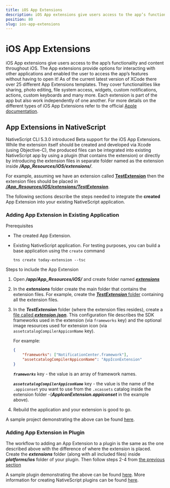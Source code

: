 ```yaml
---
title: iOS App Extensions
description: iOS App extensions give users access to the app’s functionality and content throughout iOS. The App extensions provide options for interacting with other applications and enabled the user to access the app’s features without having to open it!
position: 80
slug: ios-app-extensions
---
```


# iOS App Extensions

iOS App extensions give users access to the app’s functionality and content throughout iOS. The App extensions provide options for interacting with other applications and enabled the user to access the app’s features without having to open it! As of the current latest version of XCode there over 25 different App Extensions templates. They cover functionalities like sharing, photo editing, file system access, widgets, custom notifications, actions, custom keyboards and many more. Each extension is part of the app but also work independently of one another. For more details on the different types of iOS App Extensions refer to the official [Apple documentation](https://developer.apple.com/app-extensions/).

## App Extensions in NativeScript

NativeScript CLI 5.3.0 introduced Beta support for the iOS App Extensions. While the extension itself should be created and developed via Xcode (using Objective-C), the produced files can be integrated into existing NativeScript app by using a plugin (that contains the extension) or directly by introducing the extension files in separate folder named as the extension inside **_<project-name>/App_Resources/iOS/extensions/_**.

For example, assuming we have an extension called [**TestExtension**](https://github.com/NativeScript/nativescript-today-extension-app/blob/master/app/App_Resources/iOS/extensions/TestExtension/Info.plist#L8) then the extension files should be placed in **_[<project-name>/App_Resources/iOS/extensions/TestExtension](https://github.com/NativeScript/nativescript-today-extension-app/tree/master/app/App_Resources/iOS/extensions/TestExtension)_**.

The following sections describe the steps needed to integrate the **created** App Extension into your existing NativeScript application.

### Adding App Extension in Existing Application

Prerequisites

* The created App Extension.
* Existing NativeScript application. For testing purposes, you can build a base application using the `create` command

  ``` Shell
  tns create today-extension --tsc
  ```

Steps to include the App Extension

1. Open **_<project-name>/app/App_Resources/iOS/_** and create folder named **_[extensions](https://github.com/NativeScript/nativescript-today-extension-app/tree/master/app/App_Resources/iOS/extensions)_**

1. In the **_extensions_** folder create the main folder that contains the extension files. For example, create the [**_TestExtension_** folder](https://github.com/NativeScript/nativescript-today-extension-app/tree/master/app/App_Resources/iOS/extensions/TestExtension) containing all the extension files.

1. In the **_TestExtension_** folder (where the extension files resides), create a [file called **_extension.json_**](https://github.com/NativeScript/nativescript-today-extension-app/blob/master/app/App_Resources/iOS/extensions/TestExtension/extension.json). This configuration file describes the SDK frameworks used in the extension (via `frameworks` key) and the optional image resources used for extension icon (via `assetcatalogCompilerAppiconName` key).

   For example:

   ``` JSON
   {
       "frameworks": ["NotificationCenter.framework"],
       "assetcatalogCompilerAppiconName": "AppIconExtension"
   }
   ```

   **_`frameworks`_** key - the value is an array of framework names.

   **_`assetcatalogCompilerAppiconName`_** key - the value is the name of the `.appiconset` you want to use from the `.xcassets` catalog inside the extension folder -(**_AppIconExtension.appiconset_** in the example above).

1. Rebuild the application and your extension is good to go.

A sample project demonstrating the above can be found [here](https://github.com/NativeScript/nativescript-today-extension-app).

### Adding App Extension in Plugin

The workflow to adding an App Extension to a plugin is the same as the one described above with the difference of where the extension is placed. Create the **_extensions_** folder (along with all included files) inside **_platforms/ios_** folder of your plugin. Then follow steps 2-4 from [the previous section](#adding-app-extension-in-existing-application)

A sample plugin demonstrating the above can be found [here](https://github.com/NativeScript/nativescript-today-extension-plugin). More information for creating NativeScript plugins can be found [here](../plugins/building-plugins.md).
